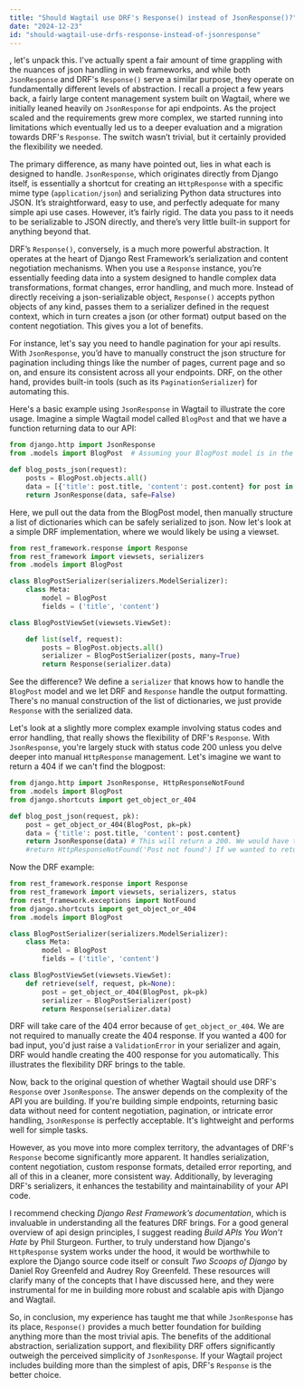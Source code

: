 ```yaml
---
title: "Should Wagtail use DRF's Response() instead of JsonResponse()?"
date: "2024-12-23"
id: "should-wagtail-use-drfs-response-instead-of-jsonresponse"
---
```


, let's unpack this. I've actually spent a fair amount of time grappling with the nuances of json handling in web frameworks, and while both `JsonResponse` and DRF's `Response()` serve a similar purpose, they operate on fundamentally different levels of abstraction. I recall a project a few years back, a fairly large content management system built on Wagtail, where we initially leaned heavily on `JsonResponse` for api endpoints. As the project scaled and the requirements grew more complex, we started running into limitations which eventually led us to a deeper evaluation and a migration towards DRF's `Response`. The switch wasn’t trivial, but it certainly provided the flexibility we needed.

The primary difference, as many have pointed out, lies in what each is designed to handle. `JsonResponse`, which originates directly from Django itself, is essentially a shortcut for creating an `HttpResponse` with a specific mime type (`application/json`) and serializing Python data structures into JSON. It’s straightforward, easy to use, and perfectly adequate for many simple api use cases. However, it’s fairly rigid. The data you pass to it needs to be serializable to JSON directly, and there’s very little built-in support for anything beyond that.

DRF’s `Response()`, conversely, is a much more powerful abstraction. It operates at the heart of Django Rest Framework’s serialization and content negotiation mechanisms. When you use a `Response` instance, you’re essentially feeding data into a system designed to handle complex data transformations, format changes, error handling, and much more. Instead of directly receiving a json-serializable object, `Response()` accepts python objects of any kind, passes them to a serializer defined in the request context, which in turn creates a json (or other format) output based on the content negotiation. This gives you a lot of benefits.

For instance, let's say you need to handle pagination for your api results. With `JsonResponse`, you’d have to manually construct the json structure for pagination including things like the number of pages, current page and so on, and ensure its consistent across all your endpoints. DRF, on the other hand, provides built-in tools (such as its `PaginationSerializer`) for automating this.

Here's a basic example using `JsonResponse` in Wagtail to illustrate the core usage. Imagine a simple Wagtail model called `BlogPost` and that we have a function returning data to our API:

```python
from django.http import JsonResponse
from .models import BlogPost  # Assuming your BlogPost model is in the models.py

def blog_posts_json(request):
    posts = BlogPost.objects.all()
    data = [{'title': post.title, 'content': post.content} for post in posts]
    return JsonResponse(data, safe=False)
```

Here, we pull out the data from the BlogPost model, then manually structure a list of dictionaries which can be safely serialized to json. Now let's look at a simple DRF implementation, where we would likely be using a viewset.

```python
from rest_framework.response import Response
from rest_framework import viewsets, serializers
from .models import BlogPost

class BlogPostSerializer(serializers.ModelSerializer):
    class Meta:
        model = BlogPost
        fields = ('title', 'content')

class BlogPostViewSet(viewsets.ViewSet):

    def list(self, request):
        posts = BlogPost.objects.all()
        serializer = BlogPostSerializer(posts, many=True)
        return Response(serializer.data)
```

See the difference? We define a `serializer` that knows how to handle the `BlogPost` model and we let DRF and `Response` handle the output formatting. There's no manual construction of the list of dictionaries, we just provide `Response` with the serialized data.

Let's look at a slightly more complex example involving status codes and error handling, that really shows the flexibility of DRF's `Response`. With `JsonResponse`, you're largely stuck with status code 200 unless you delve deeper into manual `HttpResponse` management. Let's imagine we want to return a 404 if we can't find the blogpost:

```python
from django.http import JsonResponse, HttpResponseNotFound
from .models import BlogPost
from django.shortcuts import get_object_or_404

def blog_post_json(request, pk):
    post = get_object_or_404(BlogPost, pk=pk)
    data = {'title': post.title, 'content': post.content}
    return JsonResponse(data) # This will return a 200. We would have to raise the 404 from the get_object_or_404 to get our correct response.
    #return HttpResponseNotFound('Post not found') If we wanted to return a 404, it would require a separate HttpResponse response
```

Now the DRF example:

```python
from rest_framework.response import Response
from rest_framework import viewsets, serializers, status
from rest_framework.exceptions import NotFound
from django.shortcuts import get_object_or_404
from .models import BlogPost

class BlogPostSerializer(serializers.ModelSerializer):
    class Meta:
        model = BlogPost
        fields = ('title', 'content')

class BlogPostViewSet(viewsets.ViewSet):
    def retrieve(self, request, pk=None):
        post = get_object_or_404(BlogPost, pk=pk)
        serializer = BlogPostSerializer(post)
        return Response(serializer.data)
```

DRF will take care of the 404 error because of `get_object_or_404`. We are not required to manually create the 404 response. If you wanted a 400 for bad input, you'd just raise a `ValidationError` in your serializer and again, DRF would handle creating the 400 response for you automatically. This illustrates the flexibility DRF brings to the table.

Now, back to the original question of whether Wagtail should use DRF's `Response` over `JsonResponse`. The answer depends on the complexity of the API you are building. If you're building simple endpoints, returning basic data without need for content negotiation, pagination, or intricate error handling, `JsonResponse` is perfectly acceptable. It's lightweight and performs well for simple tasks.

However, as you move into more complex territory, the advantages of DRF's `Response` become significantly more apparent. It handles serialization, content negotiation, custom response formats, detailed error reporting, and all of this in a cleaner, more consistent way. Additionally, by leveraging DRF's serializers, it enhances the testability and maintainability of your API code.

I recommend checking *Django Rest Framework’s documentation*, which is invaluable in understanding all the features DRF brings. For a good general overview of api design principles, I suggest reading *Build APIs You Won’t Hate* by Phil Sturgeon. Further, to truly understand how Django's `HttpResponse` system works under the hood, it would be worthwhile to explore the Django source code itself or consult *Two Scoops of Django* by Daniel Roy Greenfeld and Audrey Roy Greenfeld. These resources will clarify many of the concepts that I have discussed here, and they were instrumental for me in building more robust and scalable apis with Django and Wagtail.

So, in conclusion, my experience has taught me that while `JsonResponse` has its place, `Response()` provides a much better foundation for building anything more than the most trivial apis. The benefits of the additional abstraction, serialization support, and flexibility DRF offers significantly outweigh the perceived simplicity of `JsonResponse`. If your Wagtail project includes building more than the simplest of apis, DRF's `Response` is the better choice.
